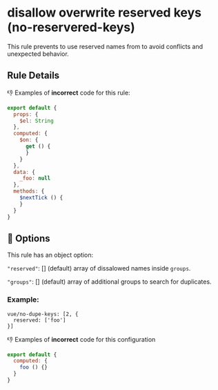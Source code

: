 # disallow overwrite reserved keys (no-reservered-keys)

This rule prevents to use reserved names from to avoid conflicts and unexpected behavior.

## Rule Details

:-1: Examples of **incorrect** code for this rule:

```js
export default {
  props: {
    $el: String
  },
  computed: {
    $on: {
      get () {
      }
    }
  },
  data: {
    _foo: null
  },
  methods: {
    $nextTick () {
    }
  }
}
```

## :wrench: Options

This rule has an object option:

`"reserved"`: [] (default) array of dissalowed names inside `groups`.

`"groups"`: [] (default) array of additional groups to search for duplicates.

### Example:

```
vue/no-dupe-keys: [2, {
  reserved: ['foo']
}]
```

:-1: Examples of **incorrect** code for this configuration

```js
export default {
  computed: {
    foo () {}
  }
}
```
